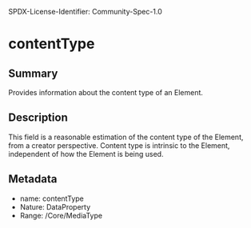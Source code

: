 SPDX-License-Identifier: Community-Spec-1.0

# contentType

## Summary

Provides information about the content type of an Element.

## Description

This field is a reasonable estimation of the content type of the Element, from a creator perspective.
Content type is intrinsic to the Element, independent of how the Element is being used.

## Metadata

- name: contentType
- Nature: DataProperty
- Range: /Core/MediaType
